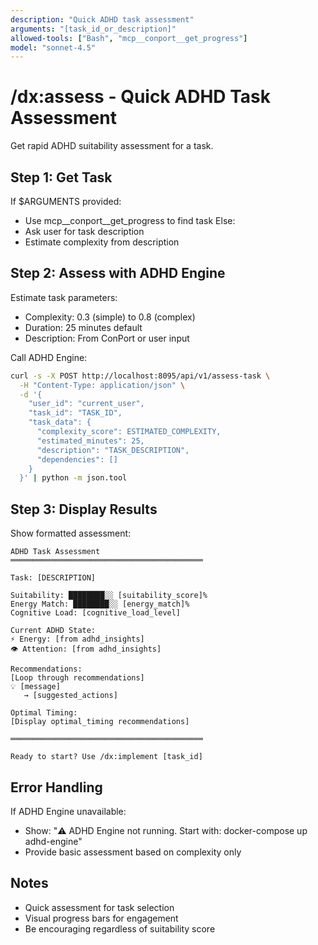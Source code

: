 ```yaml
---
description: "Quick ADHD task assessment"
arguments: "[task_id_or_description]"
allowed-tools: ["Bash", "mcp__conport__get_progress"]
model: "sonnet-4.5"
---
```


# /dx:assess - Quick ADHD Task Assessment

Get rapid ADHD suitability assessment for a task.

## Step 1: Get Task

If $ARGUMENTS provided:
- Use mcp__conport__get_progress to find task
Else:
- Ask user for task description
- Estimate complexity from description

## Step 2: Assess with ADHD Engine

Estimate task parameters:
- Complexity: 0.3 (simple) to 0.8 (complex)
- Duration: 25 minutes default
- Description: From ConPort or user input

Call ADHD Engine:
```bash
curl -s -X POST http://localhost:8095/api/v1/assess-task \
  -H "Content-Type: application/json" \
  -d '{
    "user_id": "current_user",
    "task_id": "TASK_ID",
    "task_data": {
      "complexity_score": ESTIMATED_COMPLEXITY,
      "estimated_minutes": 25,
      "description": "TASK_DESCRIPTION",
      "dependencies": []
    }
  }' | python -m json.tool
```

## Step 3: Display Results

Show formatted assessment:
```
ADHD Task Assessment
═══════════════════════════════════════════

Task: [DESCRIPTION]

Suitability: ████████░░ [suitability_score]%
Energy Match: ████████░░ [energy_match]%
Cognitive Load: [cognitive_load_level]

Current ADHD State:
⚡ Energy: [from adhd_insights]
👁️ Attention: [from adhd_insights]

Recommendations:
[Loop through recommendations]
💡 [message]
   → [suggested_actions]

Optimal Timing:
[Display optimal_timing recommendations]

═══════════════════════════════════════════

Ready to start? Use /dx:implement [task_id]
```

## Error Handling

If ADHD Engine unavailable:
- Show: "⚠️ ADHD Engine not running. Start with: docker-compose up adhd-engine"
- Provide basic assessment based on complexity only

## Notes

- Quick assessment for task selection
- Visual progress bars for engagement
- Be encouraging regardless of suitability score
